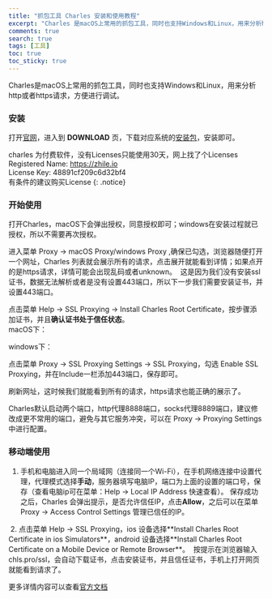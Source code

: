 ```yaml
---
title: "抓包工具 Charles 安装和使用教程"
excerpt: "Charles 是macOS上常用的抓包工具，同时也支持Windows和Linux，用来分析http或者https请求，方便进行调试。"
comments: true
search: true
tags: [工具]
toc: true
toc_sticky: true
---
```


Charles是macOS上常用的抓包工具，同时也支持Windows和Linux，用来分析http或者https请求，方便进行调试。

### 安装

打开[官网](https://www.charlesproxy.com/)，进入到 **DOWNLOAD** 页，下载对应系统的[安装包](https://www.charlesproxy.com/download/)，安装即可。

charles 为付费软件，没有Licenses只能使用30天，网上找了个Licenses  
Registered Name: https://zhile.io  
License Key: 48891cf209c6d32bf4  
有条件的建议购买License
{: .notice}

### 开始使用

打开Charles，macOS下会弹出授权，同意授权即可；windows在安装过程就已授权，所以不需要再次授权。
<img src="{{ site.url }}{{ site.baseurl }}/assets/images/blog/2019031501.png" alt="" class="align-center">
<img src="{{ site.url }}{{ site.baseurl }}/assets/images/blog/2019031502.png" alt="" class="align-center">

进入菜单 Proxy -> macOS Proxy/windows Proxy ,确保已勾选，浏览器随便打开一个网址，Charles 列表就会展示所有的请求，点击展开就能看到详情；如果点开的是https请求，详情可能会出现乱码或者unknown。
<img src="{{ site.url }}{{ site.baseurl }}/assets/images/blog/2019031509.png" alt="" class="align-center">
这是因为我们没有安装ssl证书，数据无法解析或者是没有设置443端口，所以下一步我们需要安装证书，并设置443端口。

点击菜单 Help -> SSL Proxying -> Install Charles Root Certificate，按步骤添加证书，并且**确认证书处于信任状态**。  
macOS下：
<img src="{{ site.url }}{{ site.baseurl }}/assets/images/blog/2019031503.png" alt="" class="align-center">
<img src="{{ site.url }}{{ site.baseurl }}/assets/images/blog/2019031504.png" alt="" class="align-center">

windows下：
<img src="{{ site.url }}{{ site.baseurl }}/assets/images/blog/2019031505.png" alt="" class="align-center">
<img src="{{ site.url }}{{ site.baseurl }}/assets/images/blog/2019031506.png" alt="" class="align-center">
<img src="{{ site.url }}{{ site.baseurl }}/assets/images/blog/2019031507.png" alt="" class="align-center">
<img src="{{ site.url }}{{ site.baseurl }}/assets/images/blog/2019031508.png" alt="" class="align-center">

点击菜单 Proxy -> SSL Proxying Settings -> SSL Proxying，勾选 Enable SSL Proxying，并在Include一栏添加443端口，保存即可。
<img src="{{ site.url }}{{ site.baseurl }}/assets/images/blog/2019031510.png" alt="" class="align-center">

刷新网址，这时候我们就能看到所有的请求，https请求也能正确的展示了。
<img src="{{ site.url }}{{ site.baseurl }}/assets/images/blog/2019031511.png" alt="" class="align-center">

Charles默认启动两个端口，http代理8888端口，socks代理8889端口，建议修改成更不常用的端口，避免与其它服务冲突，可以在 Proxy -> Proxying Settings 中进行配置。

### 移动端使用

1. 手机和电脑进入同一个局域网（连接同一个Wi-Fi），在手机网络连接中设置代理，代理模式选择**手动**，服务器填写电脑IP，端口为上面的设置的端口号，保存（查看电脑ip可在菜单：Help -> Local IP Address 快速查看）。
保存成功之后，Charles 会弹出提示，是否允许信任IP，点击**Allow**，之后可以在菜单 Proxy -> Access Control Settings 管理已信任的IP。
<img src="{{ site.url }}{{ site.baseurl }}/assets/images/blog/2019031513.png" alt="" class="align-center">
2. 点击菜单 Help -> SSL Proxying，ios 设备选择**Install Charles Root Certificate in ios Simulators**，android 设备选择**Install Charles Root Certificate on a Mobile Device or Remote Browser**。
<img src="{{ site.url }}{{ site.baseurl }}/assets/images/blog/2019031512.png" alt="" class="align-center">
按提示在浏览器输入chls.pro/ssl，会自动下载证书，点击安装证书，并且信任证书，手机上打开网页就能看到请求了。

更多详情内容可以查看[官方文档](https://www.charlesproxy.com/documentation/)
